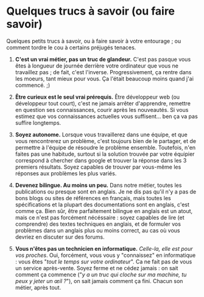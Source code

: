 # Quelques trucs à savoir (ou faire savoir)

Quelques petits trucs à savoir, ou à faire savoir à votre entourage ; ou comment tordre le cou à certains préjugés tenaces.

1. **C'est un vrai métier, pas un truc de glandeur.** C'est pas pasque vous êtes à longueur de journée derrière votre ordinateur que vous ne travaillez pas ; de fait, c'est l'inverse. Progressivement, ça rentre dans les moeurs, tant mieux pour vous. Ça l'était beaucoup moins quand j'ai commencé. ;)

2. **Être curieux est le seul vrai prérequis.** Être développeur web (ou développeur tout court), c'est ne jamais arrêter d'apprendre, remettre en question ses connaissances, courir après les nouveautés. Si vous estimez que vos connaissances actuelles vous suffisent… ben ça va pas suffire longtemps.

3. **Soyez autonome.** Lorsque vous travaillerez dans une équipe, et que vous rencontrerez un problème, c'est toujours bien de le partager, et de permettre à l'équipe de résoudre le problème ensemble. Toutefois, n'en faites pas une habitude, surtout si la solution trouvée par votre équipier correspond à chercher dans google et trouver la réponse dans les 3 premiers résultats. Soyez capables de trouver par vous-même les réponses aux problèmes les plus variés.

4. **Devenez bilingue. Au moins un peu.** Dans notre métier, toutes les publications ou presque sont en anglais. Je ne dis pas qu'il n'y a pas de bons blogs ou sites de références en français, mais toutes les spécifications et la plupart des documentations sont en anglais, c'est comme ça. Bien sûr, être parfaitement bilingue en anglais est un atout, mais ce n'est pas forcément nécéssaire : soyez capables de lire (et comprendre) des textes techniques en anglais, et de formuler vos problèmes dans un anglais plus ou moins correct, au cas où vous devriez en discuter sur des forums.

5. **Vous n'êtes pas un technicien en informatique.** *Celle-la, elle est pour vos proches*. Oui, forcément, vous vous y "connaissez" en informatique : vous êtes "*tout le temps sur votre ordinateur*". Ca ne fait pas de vous un service après-vente. Soyez ferme et ne cédez jamais : on sait comment ça commence ("*y a un truc qui cloche sur ma machine, tu peux y jeter un œil ?*"), on sait jamais comment ça fini. Chacun son métier, après tout.
